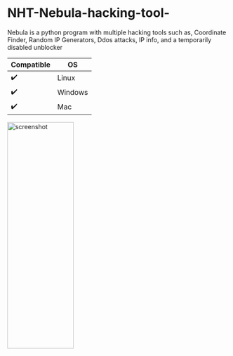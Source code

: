 # NHT-Nebula-hacking-tool-
Nebula is a python program with multiple hacking tools such as, Coordinate Finder, Random IP Generators, Ddos attacks, IP info, and a temporarily disabled unblocker


| Compatible | OS |
| --- | --- |
| ✔️ | Linux |
| ✔️ | Windows |
| ✔️ | Mac |
<img width="151" height="516" alt="screenshot" src="https://github.com/user-attachments/assets/6ba9a852-17aa-4e98-acc1-7396a2d5814b" />
